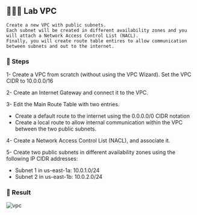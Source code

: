 ## 👨🏻‍🏫 Lab VPC

```
Create a new VPC with public subnets.
Each subnet will be created in different availability zones and you will attach a Network Access Control List (NACL).
Finally, you will create route table entires to allow communication between subnets and out to the internet.
```

### 🐾 Steps

1- Create a VPC from scratch (without using the VPC Wizard). Set the VPC CIDR to 10.0.0.0/16

2- Create an Internet Gateway and connect it to the VPC.

3- Edit the Main Route Table with two entries.

-   Create a default route to the internet using the 0.0.0.0/0 CIDR notation
-   Create a local route to allow internal communication within the VPC between the two public subnets.

4- Create a Network Access Control List (NACL), and associate it.

5- Create two public subnets in different availability zones using the following IP CIDR addresses:

-   Subnet 1 in us-east-1a: 10.0.1.0/24
-   Subnet 2 in us-east-1b: 10.0.2.0/24


### 📌 Result

![vpc](https://user-images.githubusercontent.com/43513994/223458261-f3d7fe8e-0110-4e14-aec6-f73050db4557.png)
